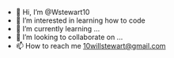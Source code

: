 - 👋 Hi, I’m @Wstewart10
- 👀 I’m interested in learning how to code
- 🌱 I’m currently learning ...
- 💞️ I’m looking to collaborate on ...
- 📫 How to reach me 10willstewart@gmail.com

<!---
Wstewart10/Wstewart10 is a ✨ special ✨ repository because its `README.md` (this file) appears on your GitHub profile.
You can click the Preview link to take a look at your changes.
--->
